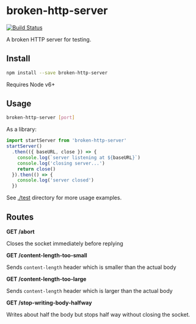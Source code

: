 # broken-http-server

[![Build Status](https://travis-ci.org/blockai/broken-http-server.svg?branch=master)](https://travis-ci.org/blockai/broken-http-server)

A broken HTTP server for testing.

## Install

```bash
npm install --save broken-http-server
```

Requires Node v6+

## Usage

```bash
broken-http-server [port]
```

As a library:

```javascript
import startServer from 'broken-http-server'
startServer()
  .then(({ baseURL, close }) => {
    console.log(`server listening at ${baseURL}`)
    console.log('closing server...')
    return close()
  }).then(() => {
    console.log('server closed')
  })
```

See [./test](./test) directory for more usage examples.

## Routes

**GET /abort**

Closes the socket immediately before replying

**GET /content-length-too-small**

Sends `content-length` header which is smaller than the actual body

**GET /content-length-too-large**

Sends `content-length` header which is larger than the actual body

**GET /stop-writing-body-halfway**

Writes about half the body but stops half way without closing the
socket.